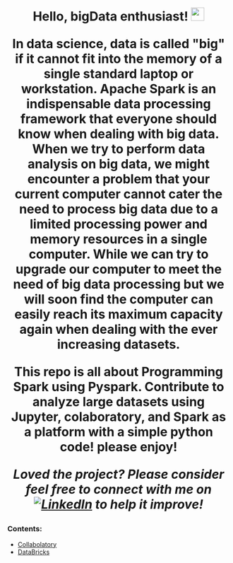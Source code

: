 <h1 align="center">Hello, bigData enthusiast! <img src="https://raw.githubusercontent.com/MartinHeinz/MartinHeinz/master/wave.gif" width="30px">

In data science, data is called "big" if it cannot fit into the memory of a single standard laptop or workstation.
Apache Spark is an indispensable data processing framework that everyone should know when dealing with big data.
When we try to perform data analysis on big data, we might encounter a problem that your current computer cannot cater
the need to process big data due to a limited processing power and memory resources in a single computer.
While we can try to upgrade our computer to meet the need of big data processing but we will soon find the 
computer can easily reach its maximum capacity again when dealing with the ever increasing datasets.


This repo is all about Programming Spark using Pyspark. Contribute to analyze large datasets using Jupyter, colaboratory, and Spark as a platform with a simple python code! please enjoy!

 <i>Loved the project? Please consider feel free to connect with me on [![LinkedIn][1.2]][1] to help it improve!</i>

<!-- Icons -->
[1.2]: https://raw.githubusercontent.com/MartinHeinz/MartinHeinz/master/linkedin-3-16.png (LinkedIn icon without padding)

<!-- Links to your social media accounts -->
[1]: https://www.linkedin.com/in/rifqijundullah/

### Contents:
- [Collabolatory](https://github.com/rifqij/bigData/tree/main/GoogleCollab)
- [DataBricks](https://github.com/rifqij/bigData/tree/main/DataBricks)
